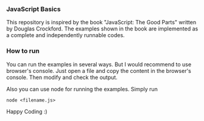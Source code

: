 ### JavaScript Basics

This repository is inspired by the book "JavaScript: The Good Parts" written by Douglas Crockford.
The examples shown in the book are implemented as a complete and independently runnable codes.


### How to run

You can run the examples in several ways. But I would recommend to use browser's console.
Just open a file and copy the content in the browser's console. Then modify and check the output. 

Also you can use node for running the examples. Simply run 
```
node <filename.js>
```


Happy Coding :)

